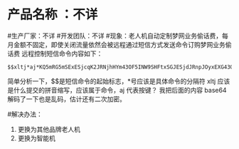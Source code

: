 # 产品名称 ：不详
#生产厂家：不详
#开发团队：不详
#现象：老人机自动定制梦网业务偷话费，每月金额不固定，即使关闭流量依然会被远程通过短信方式发送命令订购梦网业务偷话费
远程控制短信命令内容如下：
```
$$xltj*aj*KQ5mRG5mSExESjcqK2JRNjhHYm43OF5INW9SHFtxSGJESjdJRnpJOyxEXG43OWBIOmBRNjdJX0RUD0pESRI4N0RcRGMmVEddSRIjQj5CPRp1PH4vPU5WMj88S2gjQlNeTGNySjcvPU4zHj95cWEmVERcRGMmVERcRGMmVERcRGMmVERcRGMmVERzQVhINjc0KwwkVg==$$
```
简单分析一下，$$是短信命令的起始标志，*号应该是具体命令的分隔符
xltj 应该是什么提交的拼音缩写，应该属于命令，aj 代表按键？
我把后面的内容 base64 解码了一下也是乱码，估计还有二次加密。

#解决办法：
1. 更换为其他品牌老人机
2. 更换为智能机
